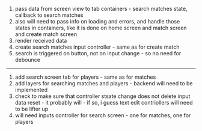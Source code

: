 1. pass data from screen view to tab containers - search matches state, callback to search matches
2. also will need to pass info on loading and errors, and handle those states in containers, like it is done on home screen  and match screen and create match screen
3. render received data 
4. create search matches input controller - same as for create match
5. search is triggered on button, not on input change - so no need for debounce
----------
1. add search screen tab for players - same as for matches
2. add layers for searching matches and players - backend will need to be implemented
3. check to make sure that controller stsate change does not delete input data reset - it probably will - if so, i guess text edit contriollers will need to be lifter up
4. will need inputs controller for search screen - one for matches, one for players